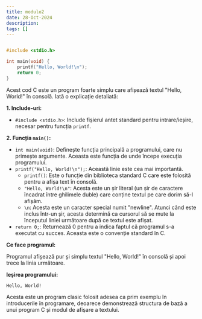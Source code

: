 ```yaml
---
title: modulo2
date: 28-Oct-2024
description: 
tags: []
---
```


```c

#include <stdio.h>

int main(void) {
    printf("Hello, World!\n");
    return 0;
}

```

Acest cod C este un program foarte simplu care afișează textul "Hello, World!" în consolă. Iată o explicație detaliată:

**1. Include-uri:**

*   `#include <stdio.h>`: Include fișierul antet standard pentru intrare/ieșire, necesar pentru funcția `printf`.

**2. Funcția `main()`:**

*   `int main(void)`: Definește funcția principală a programului, care nu primește argumente. Aceasta este funcția de unde începe execuția programului.
*   `printf("Hello, World!\n");`: Această linie este cea mai importantă.
    *   `printf()`: Este o funcție din biblioteca standard C care este folosită pentru a afișa text în consolă.
    *   `"Hello, World!\n"`: Acesta este un șir literal (un șir de caractere încadrat între ghilimele duble) care conține textul pe care dorim să-l afișăm.
    *   `\n`: Acesta este un caracter special numit "newline". Atunci când este inclus într-un șir, acesta determină ca cursorul să se mute la începutul liniei următoare după ce textul este afișat.
*   `return 0;`: Returnează 0 pentru a indica faptul că programul s-a executat cu succes. Aceasta este o convenție standard în C.

**Ce face programul:**

Programul afișează pur și simplu textul "Hello, World!" în consolă și apoi trece la linia următoare.

**Ieșirea programului:**

```
Hello, World!
```

Acesta este un program clasic folosit adesea ca prim exemplu în introducerile în programare, deoarece demonstrează structura de bază a unui program C și modul de afișare a textului.

